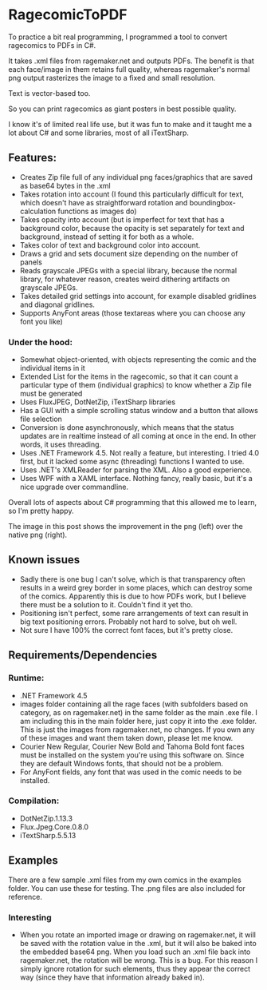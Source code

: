 # RagecomicToPDF

To practice a bit real programming, I programmed a tool to convert ragecomics to PDFs in C#.

It takes .xml files from ragemaker.net and outputs PDFs. The benefit is that each face/image in them retains full quality, whereas ragemaker's normal png output rasterizes the image to a fixed and small resolution.

Text is vector-based too.

So you can print ragecomics as giant posters in best possible quality.

I know it's of limited real life use, but it was fun to make and it taught me a lot about C# and some libraries, most of all iTextSharp. 

## Features:
- Creates Zip file full of any individual png faces/graphics that are saved as base64 bytes in the .xml
- Takes rotation into account (I found this particularly difficult for text, which doesn't have as straightforward rotation and boundingbox-calculation functions as images do)
- Takes opacity into account (but is imperfect for text that has a background color, because the opacity is set separately for text and background, instead of setting it for both as a whole.
- Takes color of text and background color into account.
- Draws a grid and sets document size depending on the number of panels
- Reads grayscale JPEGs with a special library, because the normal library, for whatever reason, creates weird dithering artifacts on grayscale JPEGs.
- Takes detailed grid settings into account, for example disabled gridlines and diagonal gridlines.
- Supports AnyFont areas (those textareas where you can choose any font you like)

### Under the hood:
- Somewhat object-oriented, with objects representing the comic and the individual items in it
- Extended List<T> for the items in the ragecomic, so that it can count a particular type of them (individual graphics) to know whether a Zip file must be generated
- Uses FluxJPEG, DotNetZip, iTextSharp libraries
- Has a GUI with a simple scrolling status window and a button that allows file selection
- Conversion is done asynchronously, which means that the status updates are in realtime instead of all coming at once in the end. In other words, it uses threading.
- Uses .NET Framework 4.5. Not really a feature, but interesting. I tried 4.0 first, but it lacked some async (threading) functions I wanted to use.
- Uses .NET's XMLReader for parsing the XML. Also a good experience.
- Uses WPF with a XAML interface. Nothing fancy, really basic, but it's a nice upgrade over commandline.

Overall lots of aspects about C# programming that this allowed me to learn, so I'm pretty happy.

The image in this post shows the improvement in the png (left) over the native png (right).

## Known issues 
- Sadly there is one bug I can't solve, which is that transparency often results in a  weird grey border in some places, which can destroy some of the comics. Apparently this is due to how PDFs work, but I believe there must be a solution to it. Couldn't find it yet tho.
- Positioning isn't perfect, some rare arrangements of text can result in big text positioning errors. Probably not hard to solve, but oh well.
- Not sure I have 100% the correct font faces, but it's pretty close.


## Requirements/Dependencies
### Runtime:
- .NET Framework 4.5
- images folder containing all the rage faces (with subfolders based on category, as on ragemaker.net) in the same folder as the main .exe file. I am including this in the main folder here, just copy it into the .exe folder. This is just the images from ragemaker.net, no changes. If you own any of these images and want them taken down, please let me know.
- Courier New Regular, Courier New Bold and Tahoma Bold font faces must be installed on the system you're using this software on. Since they are default Windows fonts, that should not be a problem.
- For AnyFont fields, any font that was used in the comic needs to be installed.

### Compilation:
- DotNetZip.1.13.3
- Flux.Jpeg.Core.0.8.0
- iTextSharp.5.5.13


## Examples
There are a few sample .xml files from my own comics in the examples folder. You can use these for testing. The .png files are also included for reference.


### Interesting
- When you rotate an imported image or drawing on ragemaker.net, it will be saved with the rotation value in the .xml, but it will also be baked into the embedded base64 png. When you load such an .xml file back into ragemaker.net, the rotation will be wrong. This is a bug. For this reason I simply ignore rotation for such elements, thus they appear the correct way (since they have that information already baked in). 
